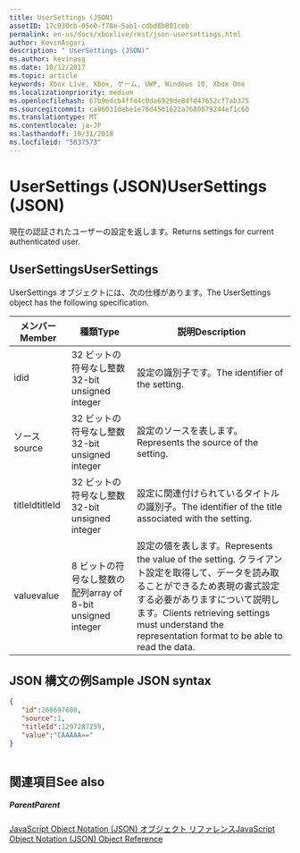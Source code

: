 ```yaml
---
title: UserSettings (JSON)
assetID: 17c030cb-05e0-f78e-5ab1-cdbd8b801ceb
permalink: en-us/docs/xboxlive/rest/json-usersettings.html
author: KevinAsgari
description: " UserSettings (JSON)"
ms.author: kevinasg
ms.date: 10/12/2017
ms.topic: article
keywords: Xbox Live, Xbox, ゲーム, UWP, Windows 10, Xbox One
ms.localizationpriority: medium
ms.openlocfilehash: 67b9edcb4ffd4c0da6929de8dfd47652cf7ab375
ms.sourcegitcommit: ca96031debe1e76d4501621a7680079244ef1c60
ms.translationtype: MT
ms.contentlocale: ja-JP
ms.lasthandoff: 10/31/2018
ms.locfileid: "5837573"
---
```

# <a name="usersettings-json"></a><span data-ttu-id="85c27-104">UserSettings (JSON)</span><span class="sxs-lookup"><span data-stu-id="85c27-104">UserSettings (JSON)</span></span>
<span data-ttu-id="85c27-105">現在の認証されたユーザーの設定を返します。</span><span class="sxs-lookup"><span data-stu-id="85c27-105">Returns settings for current authenticated user.</span></span> 
<a id="ID4EN"></a>

 
## <a name="usersettings"></a><span data-ttu-id="85c27-106">UserSettings</span><span class="sxs-lookup"><span data-stu-id="85c27-106">UserSettings</span></span>
 
<span data-ttu-id="85c27-107">UserSettings オブジェクトには、次の仕様があります。</span><span class="sxs-lookup"><span data-stu-id="85c27-107">The UserSettings object has the following specification.</span></span>
 
| <span data-ttu-id="85c27-108">メンバー</span><span class="sxs-lookup"><span data-stu-id="85c27-108">Member</span></span>| <span data-ttu-id="85c27-109">種類</span><span class="sxs-lookup"><span data-stu-id="85c27-109">Type</span></span>| <span data-ttu-id="85c27-110">説明</span><span class="sxs-lookup"><span data-stu-id="85c27-110">Description</span></span>| 
| --- | --- | --- | 
| <span data-ttu-id="85c27-111">id</span><span class="sxs-lookup"><span data-stu-id="85c27-111">id</span></span>| <span data-ttu-id="85c27-112">32 ビットの符号なし整数</span><span class="sxs-lookup"><span data-stu-id="85c27-112">32-bit unsigned integer</span></span>| <span data-ttu-id="85c27-113">設定の識別子です。</span><span class="sxs-lookup"><span data-stu-id="85c27-113">The identifier of the setting.</span></span>| 
| <span data-ttu-id="85c27-114">ソース</span><span class="sxs-lookup"><span data-stu-id="85c27-114">source</span></span>| <span data-ttu-id="85c27-115">32 ビットの符号なし整数</span><span class="sxs-lookup"><span data-stu-id="85c27-115">32-bit unsigned integer</span></span>| <span data-ttu-id="85c27-116">設定のソースを表します。</span><span class="sxs-lookup"><span data-stu-id="85c27-116">Represents the source of the setting.</span></span> | 
| <span data-ttu-id="85c27-117">titleId</span><span class="sxs-lookup"><span data-stu-id="85c27-117">titleId</span></span>| <span data-ttu-id="85c27-118">32 ビットの符号なし整数</span><span class="sxs-lookup"><span data-stu-id="85c27-118">32-bit unsigned integer</span></span>| <span data-ttu-id="85c27-119">設定に関連付けられているタイトルの識別子。</span><span class="sxs-lookup"><span data-stu-id="85c27-119">The identifier of the title associated with the setting.</span></span> | 
| <span data-ttu-id="85c27-120">value</span><span class="sxs-lookup"><span data-stu-id="85c27-120">value</span></span>| <span data-ttu-id="85c27-121">8 ビットの符号なし整数の配列</span><span class="sxs-lookup"><span data-stu-id="85c27-121">array of 8-bit unsigned integer</span></span>| <span data-ttu-id="85c27-122">設定の値を表します。</span><span class="sxs-lookup"><span data-stu-id="85c27-122">Represents the value of the setting.</span></span> <span data-ttu-id="85c27-123">クライアント設定を取得して、データを読み取ることができるため表現の書式設定する必要がありますについて説明します。</span><span class="sxs-lookup"><span data-stu-id="85c27-123">Clients retrieving settings must understand the representation format to be able to read the data.</span></span> | 
  
<a id="ID4EJC"></a>

 
## <a name="sample-json-syntax"></a><span data-ttu-id="85c27-124">JSON 構文の例</span><span class="sxs-lookup"><span data-stu-id="85c27-124">Sample JSON syntax</span></span>
 

```json
{
   "id":268697600,
   "source":1,
   "titleId":1297287259,
   "value":"CAAAAA=="
}
    
```

  
<a id="ID4ESC"></a>

 
## <a name="see-also"></a><span data-ttu-id="85c27-125">関連項目</span><span class="sxs-lookup"><span data-stu-id="85c27-125">See also</span></span>
 
<a id="ID4EUC"></a>

 
##### <a name="parent"></a><span data-ttu-id="85c27-126">Parent</span><span class="sxs-lookup"><span data-stu-id="85c27-126">Parent</span></span> 

[<span data-ttu-id="85c27-127">JavaScript Object Notation (JSON) オブジェクト リファレンス</span><span class="sxs-lookup"><span data-stu-id="85c27-127">JavaScript Object Notation (JSON) Object Reference</span></span>](atoc-xboxlivews-reference-json.md)

   